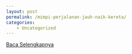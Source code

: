 ```yaml
---
layout: post
permalink: /mimpi-perjalanan-jauh-naik-kereta/
categories:
    - Uncategorized
---
```


[Baca Selengkapnya](/07)